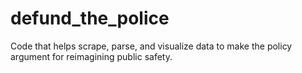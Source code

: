 # defund_the_police
Code that helps scrape, parse, and visualize data to make the policy argument for reimagining public safety.

